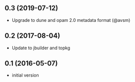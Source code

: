 ## 0.3 (2019-07-12)

- Upgrade to dune and opam 2.0 metadata format (@avsm)

## 0.2 (2017-08-04)
- Update to jbuilder and topkg

## 0.1 (2016-05-07)
- initial version
